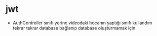 # jwt
- AuthController sınıfı yerine videodaki hocanın yaptığı sınıfı kullandım tekrar tekrar database bağlanıp database oluşturmamak için
